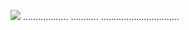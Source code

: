 <a href="https://goo.su/evw49ew"><img src="https://i.imgur.com/9SKoPgB.png" /></a>
..................
...........
...............................
